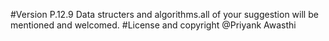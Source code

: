 #Version P.12.9
 Data structers and algorithms.all of your suggestion will be mentioned and welcomed. 
#License and copyright @Priyank Awasthi

